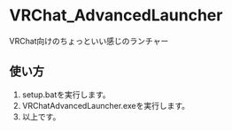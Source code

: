 # VRChat_AdvancedLauncher
VRChat向けのちょっといい感じのランチャー

## 使い方
1. setup.batを実行します。
2. VRChatAdvancedLauncher.exeを実行します。
3. 以上です。